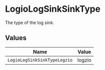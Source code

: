 # LogioLogSinkSinkType

The type of the log sink.


## Values

| Name                         | Value                        |
| ---------------------------- | ---------------------------- |
| `LogioLogSinkSinkTypeLogzio` | logzio                       |
